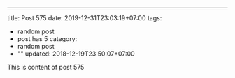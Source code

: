 ---
title: Post 575
date: 2019-12-31T23:03:19+07:00
tags:
  - random post
  - post has 5
category:
  - random post
  - ""
updated: 2018-12-19T23:50:07+07:00

This is content of post 575